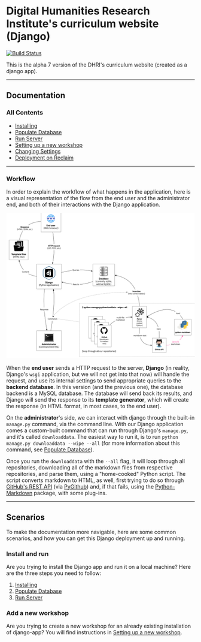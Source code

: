 # Digital Humanities Research Institute's curriculum website (Django)

[![Build Status](https://travis-ci.com/DHRI-Curriculum/django-app.svg?token=qsoYACcVqJuqMoXfJy84&branch=alpha-7)](https://travis-ci.com/DHRI-Curriculum/django-app)

This is the alpha 7 version of the DHRI's curriculum website (created as a django app).

---

## Documentation

### All Contents

- [Installing](_docs/install.md)
- [Populate Database](_docs/populate.md)
- [Run Server](_docs/run.md)
- [Setting up a new workshop](_docs/setup-workshop.md)
- [Changing Settings](_docs/settings.md)
- [Deployment on Reclaim](_docs/deploy-on-reclaim.md)

---

### Workflow

In order to explain the workflow of what happens in the application, here is a visual representation of the flow from the end user and the administrator end, and both of their interactions with the Django application.

![Visualization of the flow](_docs/django-flow.png)

When the **end user** sends a HTTP request to the server, **Django** (in reality, Django's `wsgi` application, but we will not get into that now) will handle the request, and use its internal settings to send appropriate queries to the **backend database**. In this version (and the previous one), the database backend is a MySQL database. The database will send back its results, and Django will send the response to its **template generator**, which will create the response (in HTML format, in most cases, to the end user).

On the **administrator**'s side, we can interact with django through the built-in `manage.py` command, via the command line. With our Django application comes a custom-built command that can run through Django's `manage.py`, and it's called `downloaddata`. The easiest way to run it, is to run `python manage.py downloaddata --wipe --all` (for more information about this command, see [Populate Database](_docs/populate.md)).

Once you run the `downloaddata` with the `--all` flag, it will loop through all repositories, downloading all of the markdown files from respective repositories, and parse them, using a "home-cooked" Python script. The script converts markdown to HTML, as well, first trying to do so through [GitHub's REST API](https://docs.github.com/en/rest/reference/markdown) (via [PyGithub](https://github.com/PyGithub/PyGithub)) and, if that fails, using the [Python-Markdown](https://github.com/Python-Markdown/markdown) package, with some plug-ins.

---

## Scenarios

To make the documentation more navigable, here are some common scenarios, and how you can get this Django deployment up and running.

### Install and run

Are you trying to install the Django app and run it on a local machine? Here are the three steps you need to follow:

1. [Installing](_docs/install.md)
2. [Populate Database](_docs/populate.md)
3. [Run Server](_docs/run.md)

### Add a new workshop

Are you trying to create a new workshop for an already existing installation of django-app? You will find instructions in [Setting up a new workshop](_docs/setup-workshop.md).
